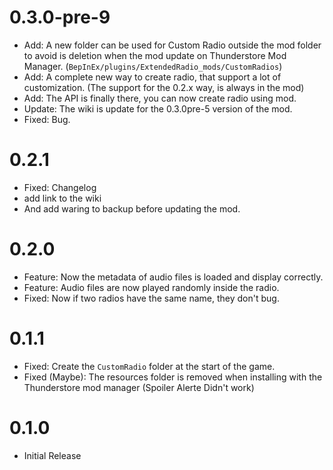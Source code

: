 # 0.3.0-pre-9
- Add: A new folder can be used for Custom Radio outside the mod folder to avoid is deletion when the mod update on Thunderstore Mod Manager. (`BepInEx/plugins/ExtendedRadio_mods/CustomRadios`)
- Add: A complete new way to create radio, that support a lot of customization. (The support for the 0.2.x way, is always in the mod)
- Add: The API is finally there, you can now create radio using mod.
- Update: The wiki is update for the 0.3.0pre-5 version of the mod.
- Fixed: Bug.

# 0.2.1
- Fixed: Changelog
- add link to the wiki
- And add waring to backup before updating the mod.

# 0.2.0
- Feature: Now the metadata of audio files is loaded and display correctly.
- Feature: Audio files are now played randomly inside the radio.
- Fixed: Now if two radios have the same name, they don't bug.

# 0.1.1
- Fixed: Create the `CustomRadio` folder at the start of the game.
- Fixed (Maybe): The resources folder is removed when installing with the Thunderstore mod manager (Spoiler Alerte Didn't work)

# 0.1.0
- Initial Release